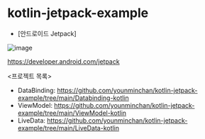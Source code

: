 # kotlin-jetpack-example  

- [안드로이드 Jetpack]  

![image](https://user-images.githubusercontent.com/14201479/156367176-06090d29-f5d0-4348-b86f-b5a9debe0748.png)

https://developer.android.com/jetpack

<프로젝트 목록>  
- DataBinding: https://github.com/younminchan/kotlin-jetpack-example/tree/main/Databinding-kotlin  
- ViewModel: https://github.com/younminchan/kotlin-jetpack-example/tree/main/ViewModel-kotlin  
- LiveData: https://github.com/younminchan/kotlin-jetpack-example/tree/main/LiveData-kotlin  
